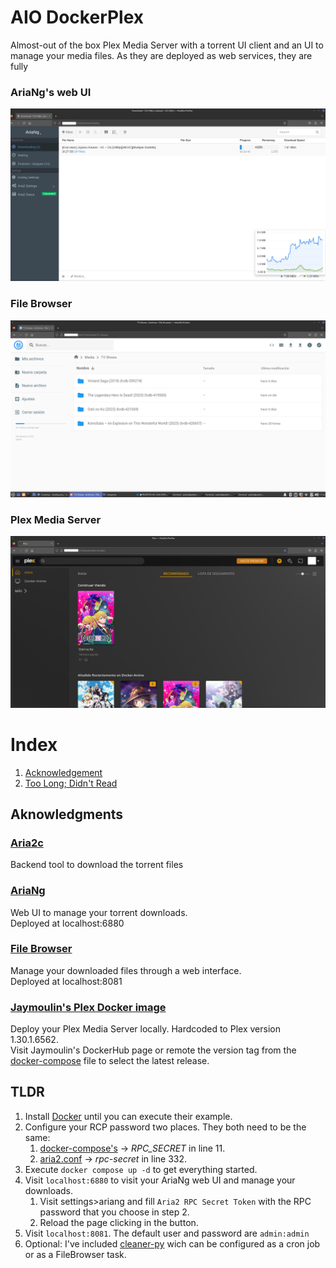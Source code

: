 # AIO DockerPlex
Almost-out of the box Plex Media Server with a torrent UI client and an UI to manage your media files. As they are deployed as web services, they are fully <br>
### AriaNg's web UI
<img src="images/AriaNg.png"  width="700"/>

### File Browser
<img src="images/FileBrowser.png"  width="700"/>

### Plex Media Server
<img src="images/PlexMediaServer.png"  width="700"/>

# Index
1. [Acknowledgement](#ack)
2. [Too Long; Didn't Read](#tldr)

<a name="ack"></a>

## Aknowledgments
### [Aria2c](https://aria2.github.io/)
Backend tool to download the torrent files
### [AriaNg](https://github.com/mayswind/AriaNg)
Web UI to manage your torrent downloads.<br>
Deployed at localhost:6880
### [File Browser](https://filebrowser.org/)
Manage your downloaded files through a web interface.<br>
Deployed at localhost:8081
### [Jaymoulin's Plex Docker image](https://hub.docker.com/r/jaymoulin/plex/)
Deploy your Plex Media Server locally. Hardcoded to Plex version 1.30.1.6562. <br>
Visit Jaymoulin's DockerHub page or remote the version tag from the [docker-compose](./docker-compose.yml) file to select the latest release.

<a name="tldr"></a>

## TLDR

1. Install [Docker](https://docs.docker.com/get-docker/) until you can execute their example.
2. Configure your RCP password two places. They both need to be the same:
   1.  [docker-compose's](./docker-compose.yml) -> *RPC_SECRET* in line 11.
   2.  [aria2.conf](./aria2-config/aria2.conf) -> *rpc-secret* in line 332.
3. Execute `docker compose up -d` to get everything started.
4. Visit `localhost:6880` to visit your AriaNg web UI and manage your downloads.
   1. Visit settings>ariang and fill `Aria2 RPC Secret Token` with the RPC password that you choose in step 2.
   2. Reload the page clicking in the button.
5. Visit `localhost:8081`. The default user and password are `admin:admin`
6. Optional: I've included [cleaner-py](./cleaner.py) wich can be configured as a cron job or as a FileBrowser task.